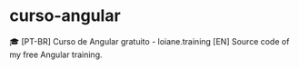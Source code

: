 # curso-angular
🎓 [PT-BR] Curso de Angular gratuito - loiane.training [EN] Source code of my free Angular training.
